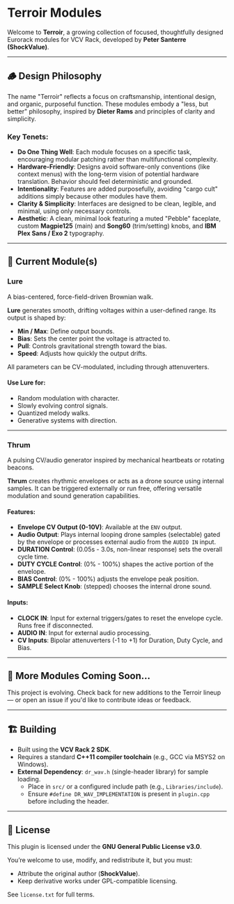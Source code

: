 # Terroir Modules

Welcome to **Terroir**, a growing collection of focused, thoughtfully designed Eurorack modules for VCV Rack, developed by **Peter Santerre (ShockValue)**.

---

## 🪵 Design Philosophy

The name "Terroir" reflects a focus on craftsmanship, intentional design, and organic, purposeful function. These modules embody a "less, but better" philosophy, inspired by **Dieter Rams** and principles of clarity and simplicity.

### Key Tenets:
- **Do One Thing Well**: Each module focuses on a specific task, encouraging modular patching rather than multifunctional complexity.
- **Hardware-Friendly**: Designs avoid software-only conventions (like context menus) with the long-term vision of potential hardware translation. Behavior should feel deterministic and grounded.
- **Intentionality**: Features are added purposefully, avoiding "cargo cult" additions simply because other modules have them.
- **Clarity & Simplicity**: Interfaces are designed to be clean, legible, and minimal, using only necessary controls.
- **Aesthetic**: A clean, minimal look featuring a muted "Pebble" faceplate, custom **Magpie125** (main) and **Song60** (trim/setting) knobs, and **IBM Plex Sans / Exo 2** typography.

---

## 🧭 Current Module(s)

### **Lure**
A bias-centered, force-field-driven Brownian walk.

**Lure** generates smooth, drifting voltages within a user-defined range. Its output is shaped by:
- **Min / Max**: Define output bounds.
- **Bias**: Sets the center point the voltage is attracted to.
- **Pull**: Controls gravitational strength toward the bias.
- **Speed**: Adjusts how quickly the output drifts.

All parameters can be CV-modulated, including through attenuverters.

#### Use Lure for:
- Random modulation with character.
- Slowly evolving control signals.
- Quantized melody walks.
- Generative systems with direction.

---

### **Thrum**
A pulsing CV/audio generator inspired by mechanical heartbeats or rotating beacons.

**Thrum** creates rhythmic envelopes or acts as a drone source using internal samples. It can be triggered externally or run free, offering versatile modulation and sound generation capabilities.

#### Features:
- **Envelope CV Output (0-10V)**: Available at the `ENV` output.
- **Audio Output**: Plays internal looping drone samples (selectable) gated by the envelope or processes external audio from the `AUDIO IN` input.
- **DURATION Control**: (0.05s - 3.0s, non-linear response) sets the overall cycle time.
- **DUTY CYCLE Control**: (0% - 100%) shapes the active portion of the envelope.
- **BIAS Control**: (0% - 100%) adjusts the envelope peak position.
- **SAMPLE Select Knob**: (stepped) chooses the internal drone sound.

#### Inputs:
- **CLOCK IN**: Input for external triggers/gates to reset the envelope cycle. Runs free if disconnected.
- **AUDIO IN**: Input for external audio processing.
- **CV Inputs**: Bipolar attenuverters (-1 to +1) for Duration, Duty Cycle, and Bias.

---

## 🧪 More Modules Coming Soon...
This project is evolving. Check back for new additions to the Terroir lineup — or open an issue if you'd like to contribute ideas or feedback.

---

## 🏗️ Building

- Built using the **VCV Rack 2 SDK**.
- Requires a standard **C++11 compiler toolchain** (e.g., GCC via MSYS2 on Windows).
- **External Dependency**: `dr_wav.h` (single-header library) for sample loading.
    - Place in `src/` or a configured include path (e.g., `Libraries/include`).
    - Ensure `#define DR_WAV_IMPLEMENTATION` is present in `plugin.cpp` before including the header.

---

## 📜 License

This plugin is licensed under the **GNU General Public License v3.0**.

You’re welcome to use, modify, and redistribute it, but you must:
- Attribute the original author (**ShockValue**).
- Keep derivative works under GPL-compatible licensing.

See `license.txt` for full terms.